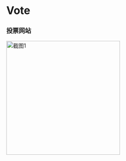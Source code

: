 # Vote
### 投票网站

<div style="vertical-align: top;">
    <img src="https://github.com/ouxuwen/vote/blob/master/assets/image/shootcut.png" width="300" alt="截图1"/>
</div>